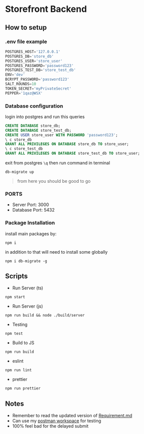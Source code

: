 # Storefront Backend
## How to setup
### .env file example
```ts
POSTGRES_HOST='127.0.0.1'
POSTGRES_DB='store_db'
POSTGRES_USER='store_user'
POSTGRES_PASSWORD='password123'
POSTGRES_TEST_DB='store_test_db'
ENV='dev'
BCRYPT_PASSWORD='password123'
SALT_ROUNDS=10
TOKEN_SECRET='myPrivateSecret'
PEPPER='1qaz@WSX'
```

### Database configuration
login into postgres and run this queries
```sql
CREATE DATABASE store_db;
CREATE DATABASE store_test_db;
CREATE USER store_user WITH PASSWORD 'password123';
\ c store_db
GRANT ALL PRIVILEGES ON DATABASE store_db TO store_user;
\ c store_test_db
GRANT ALL PRIVILEGES ON DATABASE store_test_db TO store_user;
```
exit from postgres `\q`
then run command in terminal 
```console
db-migrate up
```
> from here you should be good to go

### PORTS
- Server Port: 3000
- Database Port: 5432

### Package Installation
install main packages by:
```console
npm i
```
in addition to that will need to install some globally
```console
npm i db-migrate -g
``` 
## Scripts
- Run Server (ts)
```console
npm start
```
- Run Server (js) 
```console
npm run build && node ./build/server
```
- Testing
```console
npm test
```
- Build to JS
```console
npm run build
```
- eslint
```console
npm run lint
```
- prettier
```console
npm run prettier
```

## Notes
- Remember to read the updated version of [Requirement.md](./Requirements.md)
- Can use my [postman workspace](https://www.postman.com/supply-technologist-95764904/workspace/42629980-c5f2-4180-a8e8-3a4d08b482e8/ "workspace") for testing
- 100% feel bad for the delayed submit
